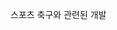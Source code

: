 스포츠 축구와 관련된 개발

<!--
**keh0803/keh0803** is a ✨ _special_ ✨ repository because its `README.md` (this file) appears on your GitHub profile.

안녕하세요 저는 스포츠를 좋아하는데 그 중 축구를 제일 좋아합니다.
축구와 관련된 웹 사이트를 개발해보고 싶어요.
그리고 다양한 축구 경기들의 데이터들을 분석하는 어플을 만들어 보고 싶어요.
제가 현재 보유한 기술은 java, javascript가 있습니다.
아직 많이 부족하지만 계속 공부하면서 발전해 나갈 수 있습니다!
